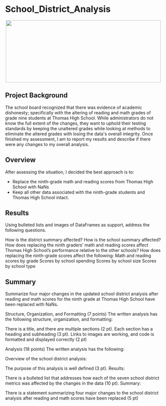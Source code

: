 # School_District_Analysis

<p align = "center">
<img src = "https://www.futurity.org/wp/wp-content/uploads/2017/12/classroom-desks-blackboard_1600.jpg" width = "500" height = "200">
 </p>

## Project Background
The school board recognized that there was evidence of academic dishonesty; specifically with the altering of reading and math grades of grade nine students at Thomas High School. While administrators do not know the full extent of the changes, they want to uphold their testing standards by keeping the unaltered grades while looking at methods to eliminate the altered grades with losing the data's overall integrity. Once finished my assessment, I am to report my results and describe if there were any changes to my overall analysis.

## Overview
After assessing the situation, I decided the best approach is to:
- Replace the ninth-grade math and reading scores from Thomas High School with NaNs
- Keep all other data associated with the ninth-grade students and Thomas High School intact.


## Results
Using bulleted lists and images of DataFrames as support, address the following questions.

How is the district summary affected? 
How is the school summary affected? 
How does replacing the ninth graders’ math and reading scores affect Thomas High School’s performance relative to the other schools?
How does replacing the ninth-grade scores affect the following:
Math and reading scores by grade
Scores by school spending
Scores by school size
Scores by school type

## Summary
Summarize four major changes in the updated school district analysis after reading and math scores for the ninth grade at Thomas High School have been replaced with NaNs.


Structure, Organization, and Formatting (7 points)
The written analysis has the following structure, organization, and formatting:

There is a title, and there are multiple sections (2 pt).
Each section has a heading and subheading (3 pt).
Links to images are working, and code is formatted and displayed correctly (2 pt)

Analysis (18 points)
The written analysis has the following:

Overview of the school district analysis:

The purpose of this analysis is well defined (3 pt).
Results:

There is a bulleted list that addresses how each of the seven school district metrics was affected by the changes in the data (10 pt).
Summary:

There is a statement summarizing four major changes to the school district analysis after reading and math scores have been replaced (5 pt)
